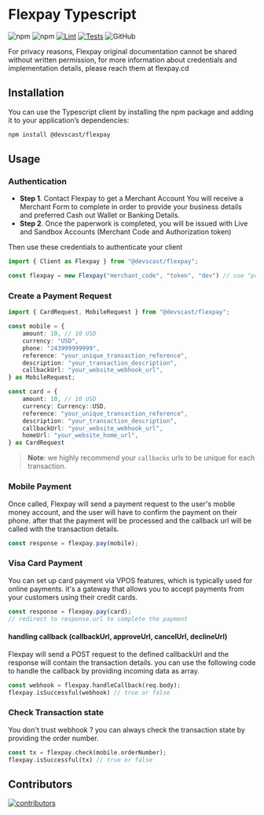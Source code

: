 # Flexpay Typescript

![npm](https://img.shields.io/npm/v/@devscast/flexpay?style=flat-square)
![npm](https://img.shields.io/npm/dt/@devscast/flexpay?style=flat-square)
[![Lint](https://github.com/devscast/flexpay-ts/actions/workflows/lint.yml/badge.svg?branch=main)](https://github.com/devscast/flexpay-ts/actions/workflows/lint.yml)
[![Tests](https://github.com/devscast/flexpay-ts/actions/workflows/test.yml/badge.svg?branch=main)](https://github.com/devscast/flexpay-ts/actions/workflows/test.yml)
![GitHub](https://img.shields.io/github/license/devscast/flexpay-ts?style=flat-square)

For privacy reasons, Flexpay original documentation cannot be shared without written permission, for more information about credentials
and implementation details, please reach them at flexpay.cd

## Installation
You can use the Typescript client by installing the npm package and adding it to your application’s dependencies:

```bash
npm install @devscast/flexpay
```
## Usage

### Authentication
* **Step 1**. Contact Flexpay to get a Merchant Account
  You will receive a Merchant Form to complete in order to provide your business details and preferred Cash out Wallet or Banking Details.
* **Step 2**. Once the paperwork is completed, you will be issued with Live and Sandbox Accounts (Merchant Code and Authorization token)

Then use these credentials to authenticate your client

```ts
import { Client as Flexpay } from "@devscast/flexpay";

const flexpay = new Flexpay("merchant_code", "token", "dev") // use "prod" for production
```

### Create a Payment Request

```typescript
import { CardRequest, MobileRequest } from "@devscast/flexpay";

const mobile = {
    amount: 10, // 10 USD
    currency: "USD",
    phone: "243999999999",
    reference: "your_unique_transaction_reference",
    description: "your_transaction_description",
    callbackUrl: "your_website_webhook_url",
} as MobileRequest;

const card = {
    amount: 10, // 10 USD
    currency: Currency::USD,
    reference: "your_unique_transaction_reference",
    description: "your_transaction_description",
    callbackUrl: "your_website_webhook_url",
    homeUrl: "your_website_home_url",
} as CardRequest
```

> **Note**: we highly recommend your `callbacks` urls to be unique for each transaction.

### Mobile Payment
Once called, Flexpay will send a payment request to the user's mobile money account, and the user will have to confirm the payment on their phone.
after that the payment will be processed and the callback url will be called with the transaction details.

```typescript
const response = flexpay.pay(mobile);
```

### Visa Card Payment
You can set up card payment via VPOS features, which is typically used for online payments.
it's a gateway that allows you to accept payments from your customers using their credit cards.

```typescript
const response = flexpay.pay(card);
// redirect to response.url to complete the payment
```

#### **handling callback (callbackUrl, approveUrl, cancelUrl, declineUrl)**
Flexpay will send a POST request to the defined callbackUrl and the response will contain the transaction details.
you can use the following code to handle the callback by providing incoming data as array.

```php
const webhook = flexpay.handleCallback(req.body);
flexpay.isSuccessful(webhook) // true or false
````

### Check Transaction state
You don't trust webhook ? you can always check the transaction state by providing the order number.

```php
const tx = flexpay.check(mobile.orderNumber);
flexpay.isSuccessful(tx) // true or false
```

## Contributors

<a href="https://github.com/devscast/flexpay-tz/graphs/contributors" title="show all contributors">
  <img src="https://contrib.rocks/image?repo=devscast/flexpay-ts" alt="contributors"/>
</a>

